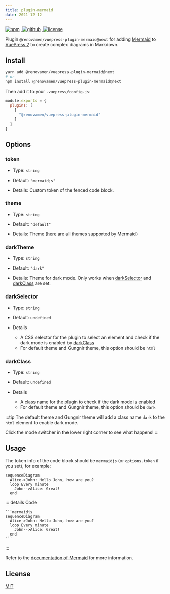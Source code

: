 ```yaml
---
title: plugin-mermaid
date: 2021-12-12
---
```


<p>
  <a href="https://www.npmjs.com/package/@renovamen/vuepress-plugin-mermaid/v/next" target="_blank">
    <img src="https://img.shields.io/npm/v/@renovamen/vuepress-plugin-mermaid/next.svg?style=flat-square&logo=npm" style="display: inline; margin: 0 4px 0 0" alt="npm">
  </a>
  <a href="https://github.com/Renovamen/vuepress-theme-gungnir/tree/main/packages/plugins/mermaid" target="_blank">
    <img src="https://img.shields.io/badge/GitHub-@renovamen/vuepress--plugin--mermaid-26A2FF?style=flat-square&logo=github" style="display: inline; margin: 0 4px 0 0" alt="github">
  </a>
  <a href="https://github.com/Renovamen/vuepress-theme-gungnir/blob/main/packages/plugins/mermaid/LICENSE" target="_blank">
    <img src="https://img.shields.io/badge/License-MIT-green?style=flat-square" style="display: inline; margin: 0 4px 0 0" alt="license">
  </a>
</p>

Plugin `@renovamen/vuepress-plugin-mermaid@next` for adding [Mermaid](https://mermaid-js.github.io) to [VuePress 2](https://v2.vuepress.vuejs.org/) to create complex diagrams in Markdown.


## Install

```bash
yarn add @renovamen/vuepress-plugin-mermaid@next
# or
npm install @renovamen/vuepress-plugin-mermaid@next
```

Then add it to your `.vuepress/config.js`:

```js
module.exports = {
  plugins: [
    [
      "@renovamen/vuepress-plugin-mermaid"
    ]
  ]
}
```

## Options

### token

- Type: `string`

- Default: `"mermaidjs"`

- Details: Custom token of the fenced code block.


### theme

- Type: `string`

- Default: `"default"`

- Details: Theme ([here](https://github.com/mermaid-js/mermaid/tree/develop/src/themes) are all themes supported by Mermaid)


### darkTheme

- Type: `string`

- Default: `"dark"`

- Details: Theme for dark mode. Only works when [darkSelector](#darkselector) and [darkClass](#darkclass) are set.


### darkSelector

- Type: `string`

- Default: `undefined`

- Details

  - A CSS selector for the plugin to select an element and check if the dark mode is enabled by [darkClass](#darkclass)
  - For default theme and Gungnir theme, this option should be `html`


### darkClass

- Type: `string`

- Default: `undefined`

- Details

  - A class name for the plugin to check if the dark mode is enabled
  - For default theme and Gungnir theme, this option should be `dark`


:::tip
The default theme and Gungnir theme will add a class name `dark` to the `html` element to enable dark mode.

Click the mode switcher in the lower right corner to see what happens!
:::


## Usage

The token info of the code block should be `mermaidjs` (or `options.token` if you set), for example:

```mermaidjs
sequenceDiagram
  Alice->John: Hello John, how are you?
  loop Every minute
    John-->Alice: Great!
  end
```

::: details Code
~~~
```mermaidjs
sequenceDiagram
  Alice->John: Hello John, how are you?
  loop Every minute
    John-->Alice: Great!
  end
```
~~~
:::

Refer to the [documentation of Mermaid](https://mermaid-js.github.io) for more information.


## License

[MIT](https://github.com/Renovamen/vuepress-theme-gungnir/blob/main/packages/plugins/mermaid/LICENSE)
